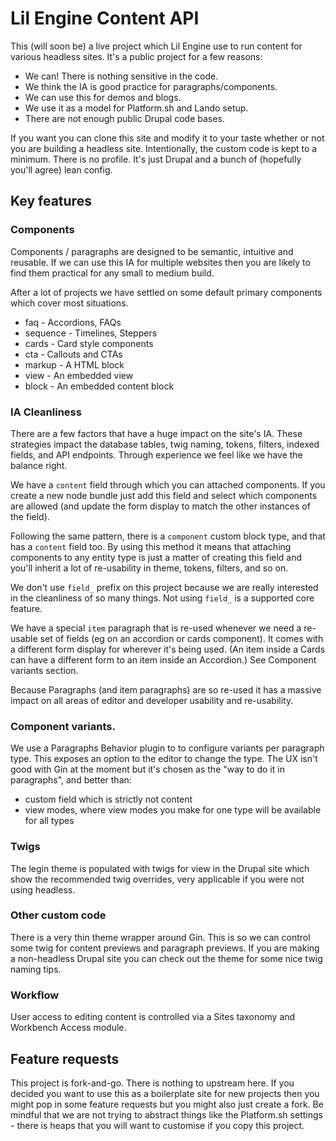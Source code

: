 # Lil Engine Content API

This (will soon be) a live project which Lil Engine use to run content for various headless
sites. It's a public project for a few reasons:

* We can! There is nothing sensitive in the code.
* We think the IA is good practice for paragraphs/components.
* We can use this for demos and blogs.
* We use it as a model for Platform.sh and Lando setup.
* There are not enough public Drupal code bases.

If you want you can clone this site and modify it to your taste whether or not you are
building a headless site. Intentionally, the custom code is kept to a minimum. There
is no profile. It's just Drupal and a bunch of (hopefully you'll agree) lean config.

## Key features

### Components

Components / paragraphs are designed to be semantic, intuitive and reusable. If we
can use this IA for multiple websites then you are likely to find them practical
for any small to medium build.

After a lot of projects we have settled on some default primary components which cover
most situations.

- faq - Accordions, FAQs
- sequence - Timelines, Steppers
- cards - Card style components
- cta - Callouts and CTAs
- markup - A HTML block
- view - An embedded view
- block - An embedded content block

### IA Cleanliness

There are a few factors that have a huge impact on the site's IA. These strategies
impact the database tables, twig naming, tokens, filters, indexed fields, and
API endpoints. Through experience we feel like we have the balance right.

We have a `content` field through which you can attached components. If you create
a new node bundle just add this field and select which components are allowed (and
update the form display to match the other instances of the field).

Following the same pattern, there is a `component` custom block type, and that has
a `content` field too. By using this method it means that attaching components to
any entity type is just a matter of creating this field and you'll inherit a lot
of re-usability in theme, tokens, filters, and so on.

We don't use `field_` prefix on this project because we are really interested in
the cleanliness of so many things. Not using `field_` is a supported core feature.

We have a special `item` paragraph that is re-used whenever we need a re-usable
set of fields (eg on an accordion or cards component). It comes with a different form
display for wherever it's being used. (An item inside a Cards can have a different
form to an item inside an Accordion.) See Component variants section.

Because Paragraphs (and item paragraphs) are so re-used it has a massive impact
on all areas of editor and developer usability and re-usability.

### Component variants.

We use a Paragraphs Behavior plugin to to configure variants per paragraph type.
This exposes an option to the editor to change the type. The UX isn't good with
Gin at the moment but it's chosen as the "way to do it in paragraphs", and better than:

* custom field which is strictly not content
* view modes, where view modes you make for one type will be available for all types

### Twigs

The legin theme is populated with twigs for view in the Drupal site which
show the recommended twig overrides, very applicable if you were not using headless.

### Other custom code

There is a very thin theme wrapper around Gin. This is so we can control some twig for
content previews and paragraph previews. If you are making a non-headless Drupal
site you can check out the theme for some nice twig naming tips.

### Workflow

User access to editing content is controlled via a Sites taxonomy and Workbench
Access module.

## Feature requests

This project is fork-and-go. There is nothing to upstream here. If you decided you
want to use this as a boilerplate site for new projects then you might pop in some
feature requests but you might also just create a fork. Be mindful that we are not
trying to abstract things like the Platform.sh settings - there is heaps that you
will want to customise if you copy this project.
